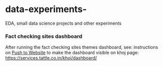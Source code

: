 # data-experiments-
EDA, small data science projects and other experiments


### Fact checking sites dashboard 
After running the fact checking sites themes dashboard, see: instructions on [Push to Website](https://github.com/tattle-made/web-apps/blob/master/packages/service-ui/README.md) to make the dashboard visible on khoj page: https://services.tattle.co.in/khoj/dashboard/
